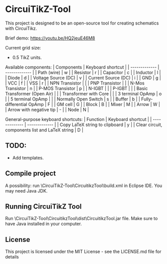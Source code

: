 # CircuiTikZ-Tool
This project is designed to be an open-source tool for creating schematics with CircuiTikz.

Brief demo: https://youtu.be/HQ2jeuE46M8

Current grid size: 
- 0.5 TikZ units.

Available components:
| Components  | Keyboard shortcut |
| ------------- | ------------- |
| Path (wire)  | w  |
| Resistor  | r  |
| Capacitor  | c  |
| Inductor  | l  |
| Diode  | d  |
| Voltage Source (DC)  | v  |
| Current Source (DC)  | i  |
| GND  | g  |
| VCC  | f  |
| VSS  | r  |
| NPN Transistor  |   |
| PNP Transistor  |   |
| N-Mos Transistor  | n  |
| P-MOS Transistor  | p  |
| N-IGBT  |   |
| P-IGBT  |   |
| Basic Transformer (Open Air)  |   |
| Transformer with Core  |   |
| 3 terminal OpAmp  | o  |
| 5 terminal OpAmp  |   |
| Normally Open Switch  | s  |
| Buffer  | b  |
| Fully-differential OpAmp  | F  |
| GM cell  | G  |
| Block  | B  |
| Mixer  | M  |
| Arrow  | W  |
| Arrow with negative tip  | -  |
| Node  | N  |

General-purpose keyboard shortcuts:
| Function  | Keyboard shortcut |
| ------------- | ------------- |
| Copy LaTeX string to clipboard  | y  |
| Clear circuit, components list and LaTeX string  | D  |

## TODO: 
- Add templates.

## Compile project
A possibility: run \CircuiTikZ-Tool\CircuitikzTool\build.xml in Eclipse IDE. You may need Java JDK.

## Running CircuiTikZ Tool
Run \CircuiTikZ-Tool\CircuitikzTool\dist\CircuitikzTool.jar file. Make sure to have Java installed in your computer.

## License
This project is licensed under the MIT License - see the LICENSE.md file for details
